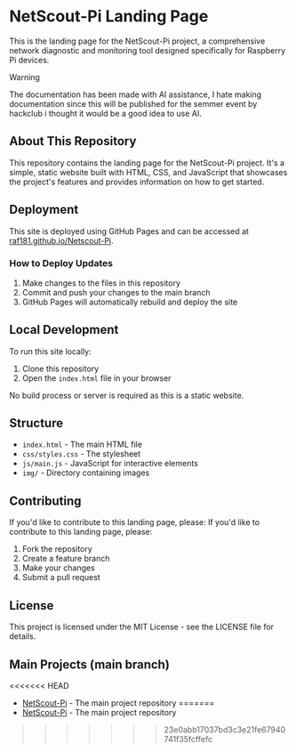 # NetScout-Pi Landing Page

This is the landing page for the NetScout-Pi project, a comprehensive network diagnostic and monitoring tool designed specifically for Raspberry Pi devices.

> [!warning]
> The documentation has been made with AI assistance, I hate making documentation since this will be published for the semmer event by hackclub i thought it would be a good idea to use AI.

## About This Repository

This repository contains the landing page for the NetScout-Pi project. It's a simple, static website built with HTML, CSS, and JavaScript that showcases the project's features and provides information on how to get started.

## Deployment

This site is deployed using GitHub Pages and can be accessed at [raf181.github.io/Netscout-Pi](https://raf181.github.io/Netscout-Pi).

### How to Deploy Updates

1. Make changes to the files in this repository
2. Commit and push your changes to the main branch
3. GitHub Pages will automatically rebuild and deploy the site

## Local Development

To run this site locally:

1. Clone this repository
2. Open the `index.html` file in your browser

No build process or server is required as this is a static website.

## Structure

- `index.html` - The main HTML file
- `css/styles.css` - The stylesheet
- `js/main.js` - JavaScript for interactive elements
- `img/` - Directory containing images

## Contributing

If you'd like to contribute to this landing page, please:
If you'd like to contribute to this landing page, please:

1. Fork the repository
2. Create a feature branch
3. Make your changes
4. Submit a pull request

## License

This project is licensed under the MIT License - see the LICENSE file for details.

## Main Projects (main branch)

<<<<<<< HEAD
- [NetScout-Pi](https://github.com/NetScout-Go/NetTool) - The main project repository
=======
- [NetScout-Pi](https://github.com/raf181/NetScout-Pi) - The main project repository
>>>>>>> 23e0abb17037bd3c3e21fe67940741f35fcffefc

